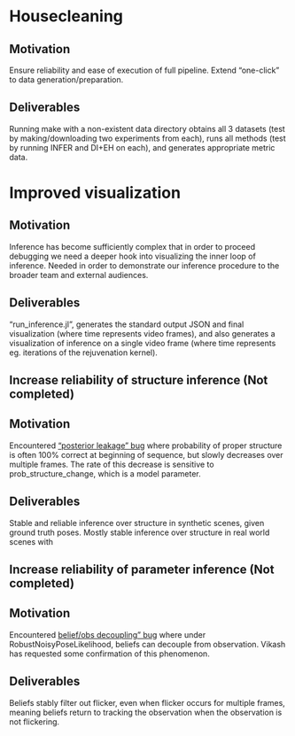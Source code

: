 # Housecleaning

## Motivation
Ensure reliability and ease of execution of full pipeline. Extend “one-click”
to data generation/preparation.

## Deliverables
Running make with a non-existent data directory obtains all 3 datasets (test by
making/downloading two experiments from each), runs all methods (test by
running INFER and DI+EH on each), and generates appropriate metric data.

# Improved visualization

## Motivation
Inference has become sufficiently complex that in order to proceed debugging we
need a deeper hook into visualizing the inner loop of inference. Needed in
order to demonstrate our inference procedure to the broader team and external
audiences.

## Deliverables
“run_inference.jl”, generates the standard output JSON and final visualization
(where time represents video frames), and also generates a visualization of
inference on a single video frame (where time represents eg. iterations of the
rejuvenation kernel).

## Increase reliability of structure inference (Not completed)

## Motivation
Encountered [“posterior leakage” bug](https://youtu.be/Rzs-lIufTMw.md) where probability of proper structure is
often 100% correct at beginning of sequence, but slowly decreases over multiple
frames. The rate of this decrease is sensitive to prob_structure_change, which
is a model parameter.

## Deliverables
Stable and reliable inference over structure in synthetic scenes, given ground
truth poses. Mostly stable inference over structure in real world scenes with 

## Increase reliability of parameter inference (Not completed)

## Motivation
Encountered [belief/obs decoupling” bug](https://youtu.be/TTRRez01g1Y) where
under RobustNoisyPoseLikelihood, beliefs can decouple from observation. Vikash
has requested some confirmation of this phenomenon.

## Deliverables
Beliefs stably filter out flicker, even when flicker occurs for multiple
frames, meaning beliefs return to tracking the observation when the observation
is not flickering.

